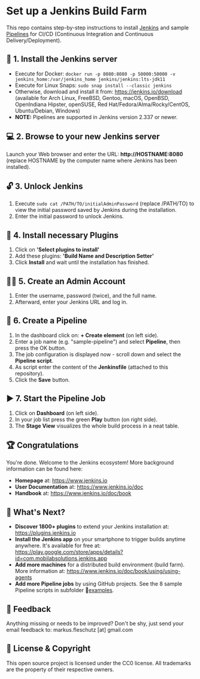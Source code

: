 Set up a Jenkins Build Farm
===========================

This repo contains step-by-step instructions to install [Jenkins](https://jenkins.io) and sample [Pipelines](https://www.jenkins.io/doc/book/pipeline/) for CI/CD (Continuous Integration and Continuous Delivery/Deployment).

🔧 1. Install the Jenkins server
-----------------------------------
* Execute for Docker: `docker run -p 8080:8080 -p 50000:50000 -v jenkins_home:/var/jenkins_home jenkins/jenkins:lts-jdk11`
* Execute for Linux Snaps: `sudo snap install --classic jenkins`
* Otherwise, download and install it from: https://jenkins.io/download (available for Arch Linux, FreeBSD, Gentoo, macOS, OpenBSD, OpenIndiana Hipster, openSUSE, Red Hat/Fedora/Alma/Rocky/CentOS, Ubuntu/Debian, Windows)
* **NOTE:** Pipelines are supported in Jenkins version 2.337 or newer.

💻 2. Browse to your new Jenkins server
----------------------------------------
Launch your Web browser and enter the URL: **http://HOSTNAME:8080** (replace HOSTNAME by the computer name where Jenkins has been installed).

🔓 3. Unlock Jenkins
---------------------
1. Execute `sudo cat /PATH/TO/initialAdminPassword` (replace /PATH/TO) to view the initial password saved by Jenkins during the installation.
2. Enter the initial password to unlock Jenkins.

📌 4. Install necessary Plugins
--------------------------------
1. Click on **'Select plugins to install'**
2. Add these plugins: **'Build Name and Description Setter'**
3. Click **Install** and wait until the installation has finished.

🧙‍♂️ 5. Create an Admin Account
------------------------------
1. Enter the username, password (twice), and the full name.
2. Afterward, enter your Jenkins URL and log in.
     
📝 6. Create a Pipeline
------------------------
1. In the dashboard click on: **+ Create element** (on left side).
2. Enter a job name (e.g. "sample-pipeline") and select **Pipeline**, then press the OK button.
3. The job configuration is displayed now - scroll down and select the **Pipeline script**.
4. As script enter the content of the **Jenkinsfile** (attached to this repository).
5. Click the **Save** button.
     
▶️ 7. Start the Pipeline Job
-----------------------------
1. Click on **Dashboard** (on left side).
2. In your job list press the green **Play** button (on right side).
3. The **Stage View** visualizes the whole build process in a neat table.
  
🏆 Congratulations
-------------------
You're done. Welcome to the Jenkins ecosystem! More background information can be found here:

* **Homepage** at: https://www.jenkins.io
* **User Documentation** at: https://www.jenkins.io/doc
* **Handbook** at: https://www.jenkins.io/doc/book

🚀 What's Next?
----------------
* **Discover 1800+ plugins** to extend your Jenkins installation at: https://plugins.jenkins.io
* **Install the Jenkins app** on your smartphone to trigger builds anytime anywhere. It's available for free at: https://play.google.com/store/apps/details?id=com.mobilabsolutions.jenkins.app
* **Add more machines** for a distributed build environment (build farm). More information at: https://www.jenkins.io/doc/book/using/using-agents
* **Add more Pipeline jobs** by using GitHub projects. See the 8 sample Pipeline scripts in subfolder 📂[examples](examples/).

📧 Feedback
------------
Anything missing or needs to be improved? Don't be shy, just send your email feedback to: markus.fleschutz [at] gmail.com

🤝 License & Copyright
-----------------------
This open source project is licensed under the CC0 license. All trademarks are the property of their respective owners.
